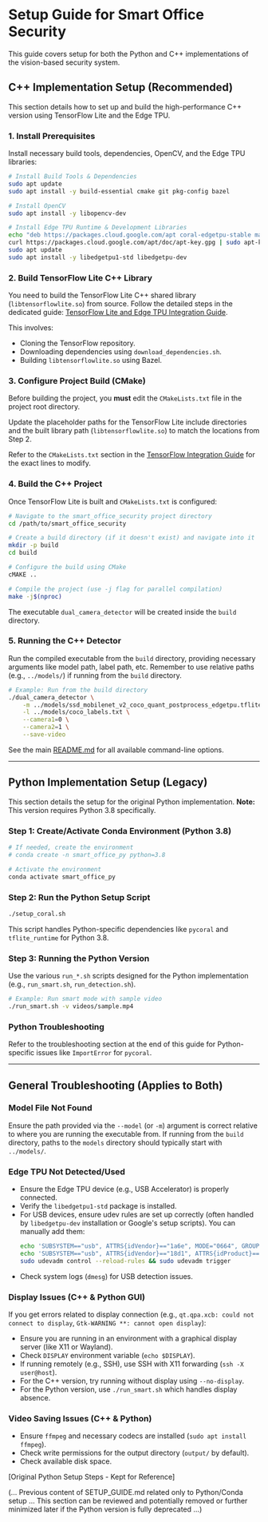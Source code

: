 # Setup Guide for Smart Office Security

This guide covers setup for both the Python and C++ implementations of the vision-based security system.

## C++ Implementation Setup (Recommended)

This section details how to set up and build the high-performance C++ version using TensorFlow Lite and the Edge TPU.

### 1. Install Prerequisites

Install necessary build tools, dependencies, OpenCV, and the Edge TPU libraries:

```bash
# Install Build Tools & Dependencies
sudo apt update
sudo apt install -y build-essential cmake git pkg-config bazel

# Install OpenCV
sudo apt install -y libopencv-dev

# Install Edge TPU Runtime & Development Libraries
echo "deb https://packages.cloud.google.com/apt coral-edgetpu-stable main" | sudo tee /etc/apt/sources.list.d/coral-edgetpu.list
curl https://packages.cloud.google.com/apt/doc/apt-key.gpg | sudo apt-key add -
sudo apt update
sudo apt install -y libedgetpu1-std libedgetpu-dev
```

### 2. Build TensorFlow Lite C++ Library

You need to build the TensorFlow Lite C++ shared library (`libtensorflowlite.so`) from source. Follow the detailed steps in the dedicated guide: [TensorFlow Lite and Edge TPU Integration Guide](TENSORFLOW_INTEGRATION.md#build-tensorflow-lite-c-library-from-source).

This involves:
- Cloning the TensorFlow repository.
- Downloading dependencies using `download_dependencies.sh`.
- Building `libtensorflowlite.so` using Bazel.

### 3. Configure Project Build (CMake)

Before building the project, you **must** edit the `CMakeLists.txt` file in the project root directory.

Update the placeholder paths for the TensorFlow Lite include directories and the built library path (`libtensorflowlite.so`) to match the locations from Step 2.

Refer to the `CMakeLists.txt` section in the [TensorFlow Integration Guide](TENSORFLOW_INTEGRATION.md#update-cmakeliststxt) for the exact lines to modify.

### 4. Build the C++ Project

Once TensorFlow Lite is built and `CMakeLists.txt` is configured:

```bash
# Navigate to the smart_office_security project directory
cd /path/to/smart_office_security

# Create a build directory (if it doesn't exist) and navigate into it
mkdir -p build
cd build

# Configure the build using CMake
cMAKE ..

# Compile the project (use -j flag for parallel compilation)
make -j$(nproc)
```

The executable `dual_camera_detector` will be created inside the `build` directory.

### 5. Running the C++ Detector

Run the compiled executable from the `build` directory, providing necessary arguments like model path, label path, etc. Remember to use relative paths (e.g., `../models/`) if running from the `build` directory.

```bash
# Example: Run from the build directory
./dual_camera_detector \
    -m ../models/ssd_mobilenet_v2_coco_quant_postprocess_edgetpu.tflite \
    -l ../models/coco_labels.txt \
    --camera1=0 \
    --camera2=1 \
    --save-video
```

See the main [README.md](README.md#command-line-options) for all available command-line options.

---

## Python Implementation Setup (Legacy)

This section details the setup for the original Python implementation. **Note:** This version requires Python 3.8 specifically.

### Step 1: Create/Activate Conda Environment (Python 3.8)

```bash
# If needed, create the environment
# conda create -n smart_office_py python=3.8

# Activate the environment
conda activate smart_office_py
```

### Step 2: Run the Python Setup Script

```bash
./setup_coral.sh
```

This script handles Python-specific dependencies like `pycoral` and `tflite_runtime` for Python 3.8.

### Step 3: Running the Python Version

Use the various `run_*.sh` scripts designed for the Python implementation (e.g., `run_smart.sh`, `run_detection.sh`).

```bash
# Example: Run smart mode with sample video
./run_smart.sh -v videos/sample.mp4
```

### Python Troubleshooting

Refer to the troubleshooting section at the end of this guide for Python-specific issues like `ImportError` for `pycoral`.

---

## General Troubleshooting (Applies to Both)

### Model File Not Found

Ensure the path provided via the `--model` (or `-m`) argument is correct relative to where you are running the executable from. If running from the `build` directory, paths to the `models` directory should typically start with `../models/`.

### Edge TPU Not Detected/Used

- Ensure the Edge TPU device (e.g., USB Accelerator) is properly connected.
- Verify the `libedgetpu1-std` package is installed.
- For USB devices, ensure udev rules are set up correctly (often handled by `libedgetpu-dev` installation or Google's setup scripts). You can manually add them:
  ```bash
  echo 'SUBSYSTEM=="usb", ATTRS{idVendor}=="1a6e", MODE="0664", GROUP="plugdev"' | sudo tee /etc/udev/rules.d/99-edgetpu-accelerator.rules
  echo 'SUBSYSTEM=="usb", ATTRS{idVendor}=="18d1", ATTRS{idProduct}=="9302", MODE="0664", GROUP="plugdev"' | sudo tee -a /etc/udev/rules.d/99-edgetpu-accelerator.rules
  sudo udevadm control --reload-rules && sudo udevadm trigger
  ```
- Check system logs (`dmesg`) for USB detection issues.

### Display Issues (C++ & Python GUI)

If you get errors related to display connection (e.g., `qt.qpa.xcb: could not connect to display`, `Gtk-WARNING **: cannot open display`):
- Ensure you are running in an environment with a graphical display server (like X11 or Wayland).
- Check `DISPLAY` environment variable (`echo $DISPLAY`).
- If running remotely (e.g., SSH), use SSH with X11 forwarding (`ssh -X user@host`).
- For the C++ version, try running without display using `--no-display`.
- For the Python version, use `./run_smart.sh` which handles display absence.

### Video Saving Issues (C++ & Python)

- Ensure `ffmpeg` and necessary codecs are installed (`sudo apt install ffmpeg`).
- Check write permissions for the output directory (`output/` by default).
- Check available disk space.


[Original Python Setup Steps - Kept for Reference]

(... Previous content of SETUP_GUIDE.md related only to Python/Conda setup ... This section can be reviewed and potentially removed or further minimized later if the Python version is fully deprecated ...) 